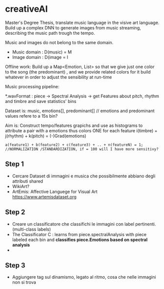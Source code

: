 # creativeAI
Master's Degree Thesis, translate music language in the visive art language.
Build up a complex DNN to generate images from music streaming, describing the music path trough the tempo.

Music and images do not belong to the same domain. 
- Music domain : D(music) = M
- Image domain : D(image = I

Offline work:
Build up a Map<Emotion, List<RelatedColors>> so that we give just one color to the song (the predominant) , and we provide related colors for it 
  build whatever in order to adjust the sensibility at run-time
  

Music processing pipeline:

*.wavFormat : piece -> Spectral Analysis -> get Features about pitch, rhythm and timbre and save statistics' bins

Dataset is: music, emotions[], predominant[]  // emotions and predominant values refere to a 15s bin? 

Aim is:
  Construct tempo/features grapichs and use as histograms to attribute a pair with a emotions thus colors ONE for each feature
    i(timbre) + j(rhythm) + k(pitch) = (-)Grad(emotions)
    
    a(feature1) + b(feature2) + c(feature3) + .. + n(featureN) = 1; //NORMALIZATION /STANDARDIZATION, if = 100 will I have more sensitivy?


## Step 1
- Cercare Dataset di immagini e musica che possibilmente abbiano degli attributi shared
- WikiArt?
- ArtEmis: Affective Languege for Visual Art https://www.artemisdataset.org

## Step 2
- Creare un classificatore che classifichi le immagini con label pertinenti. (multi-class labels)
- The Classificator C : learns from piece.spectralAnalysis with piece labeled each bin and **classifies piece.Emotions based on spectral analysis**
-    

## Step 3 
- Aggiungere tag sul dinamismo, legato al ritmo, cosa che nelle immagini non si trova
